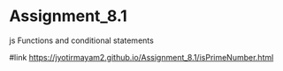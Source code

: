 # Assignment_8.1
js Functions and conditional statements

#link
https://jyotirmayam2.github.io/Assignment_8.1/isPrimeNumber.html
